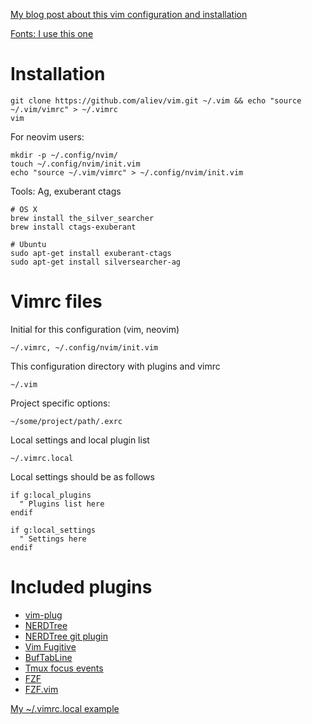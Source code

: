 [My blog post about this vim configuration and installation](http://bit.ly/1NzFrBK)

[Fonts: I use this one](https://github.com/ryanoasis/nerd-fonts/tree/master/patched-fonts/DroidSansMono/complete)

# Installation

```
git clone https://github.com/aliev/vim.git ~/.vim && echo "source ~/.vim/vimrc" > ~/.vimrc
vim
```

For neovim users:

```
mkdir -p ~/.config/nvim/
touch ~/.config/nvim/init.vim
echo "source ~/.vim/vimrc" > ~/.config/nvim/init.vim
```

Tools: Ag, exuberant ctags

```
# OS X
brew install the_silver_searcher
brew install ctags-exuberant

# Ubuntu
sudo apt-get install exuberant-ctags
sudo apt-get install silversearcher-ag
```

# Vimrc files

Initial for this configuration (vim, neovim)

```
~/.vimrc, ~/.config/nvim/init.vim
```

This configuration directory with plugins and vimrc

```
~/.vim
```

Project specific options:

```
~/some/project/path/.exrc
```

Local settings and local plugin list

```
~/.vimrc.local
```

Local settings should be as follows

```
if g:local_plugins
  " Plugins list here
endif

if g:local_settings
  " Settings here
endif
```

# Included plugins

* [vim-plug](https://github.com/junegunn/vim-plug)
* [NERDTree](https://github.com/scrooloose/nerdtree)
* [NERDTree git plugin](https://github.com/Xuyuanp/nerdtree-git-plugin)
* [Vim Fugitive](https://github.com/tpope/vim-fugitive)
* [BufTabLine](https://github.com/ap/vim-buftabline)
* [Tmux focus events](https://github.com/tmux-plugins/vim-tmux-focus-events)
* [FZF](https://github.com/junegunn/fzf)
* [FZF.vim](https://github.com/junegunn/fzf.vim)

[My ~/.vimrc.local example](https://github.com/aliev/dotfiles/blob/master/.vimrc.local)
